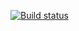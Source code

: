 [![Build status](https://ci.appveyor.com/api/projects/status/a37ku0u3l71jg28v/branch/master?svg=true)](https://ci.appveyor.com/project/kaymak94/auqahometusk2-3-1/branch/master)
